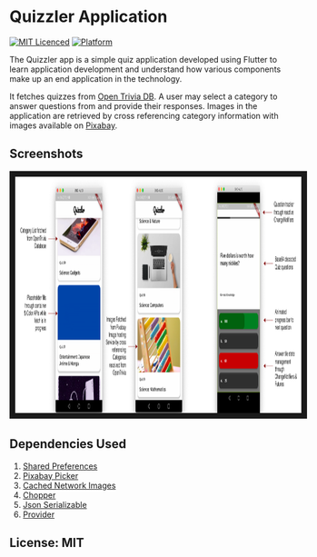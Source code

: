 # Quizzler Application

[![MIT Licenced](https://img.shields.io/badge/License-MIT-blue.svg)](https://opensource.org/licenses/MIT)
[![Platform](https://img.shields.io/badge/Platform-Flutter-yellow.svg)](https://flutter.io)

The Quizzler app is a simple quiz application developed using Flutter to learn
application development and understand how various components make up an end
application in the technology.

It fetches quizzes from [Open Trivia DB](https://opentdb.com/). A user may
select a category to answer questions from and provide their responses.
Images in the application are retrieved by cross referencing category information
with images available on [Pixabay](https://pixabay.com/).

## Screenshots

<img src="https://github.com/ArcherN9/LearningFlutter/raw/master/Quizzler/images/Picture%201.png" alt="Application Screenshot" width="1000" height="416" border="10" />

## Dependencies Used

1. [Shared Preferences](https://pub.dev/packages/shared_preferences)
2. [Pixabay Picker](https://pub.dev/packages/pixabay_picker)
3. [Cached Network Images](https://pub.dev/packages/cached_network_image)
4. [Chopper](https://pub.dev/packages/chopper)
5. [Json Serializable](https://pub.dev/packages/json_serializable)
6. [Provider](https://pub.dev/packages/provider)

## License: MIT
